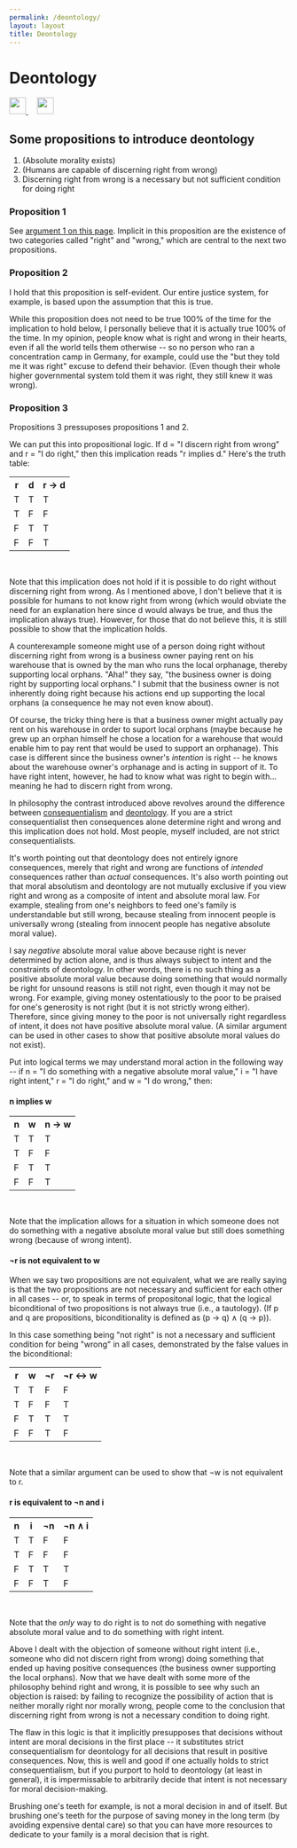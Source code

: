 ```yaml
---
permalink: /deontology/
layout: layout
title: Deontology
---
```


<div class="center">

   <h1>Deontology</h1>
   
   <a href="https://github.com/StevenTammen/steventammen.github.io/edit/master/pages/deontology.md" target="_blank">
     <img src="https://steventammen.github.io/assets/images/GitHub.png" height="30" width="30">
   </a> &nbsp; &nbsp;
   
   <a href="http://prose.io/#StevenTammen/steventammen.github.io/edit/master/pages/deontology.md" target="_blank">
     <img src="https://steventammen.github.io/assets/images/Prose.png" height="30" width="30">
   </a>
   
</div>

## Some propositions to introduce deontology

1. (Absolute morality exists)
2. (Humans are capable of discerning right from wrong)
3. Discerning right from wrong is a necessary but not sufficient condition for doing right

### Proposition 1

See [argument 1 on this page](https://steventammen.com/life-purpose/#argument-1-absolute-morality-exists). Implicit in this proposition are the existence of two categories called "right" and "wrong," which are central to the next two propositions.

### Proposition 2

I hold that this proposition is self-evident. Our entire justice system, for example, is based upon the assumption that this is true.

While this proposition does not need to be true 100% of the time for the implication to hold below, I personally believe that it is actually true 100% of the time. In my opinion, people know what is right and wrong in their hearts, even if all the world tells them otherwise -- so no person who ran a concentration camp in Germany, for example, could use the "but they told me it was right" excuse to defend their behavior. (Even though their whole higher governmental system told them it was right, they still knew it was wrong).

### Proposition 3

Propositions 3 pressuposes propositions 1 and 2.

We can put this into propositional logic. If d = "I discern right from wrong" and r = "I do right," then this implication reads "r implies d." Here's the truth table:

<table>
  <tr>
    <th>r</th>
    <th>d</th>
    <th>r → d</th>
  </tr>
  <tr>
    <td>T</td>
    <td>T</td>
    <td>T</td>
  </tr>
  <tr>
    <td>T</td>
    <td>F</td>
    <td>F</td>
  </tr>
  <tr>
    <td>F</td>
    <td>T</td>
    <td>T</td>
  </tr>
  <tr>
    <td>F</td>
    <td>F</td>
    <td>T</td>
  </tr>
</table>
<br/>

Note that this implication does not hold if it is possible to do right without discerning right from wrong. As I mentioned above, I don't believe that it is possible for humans to not know right from wrong (which would obviate the need for an explanation here since d would always be true, and thus the implication always true). However, for those that do not believe this, it is still possible to show that the implication holds.

A counterexample someone might use of a person doing right without discerning right from wrong is a business owner paying rent on his warehouse that is owned by the man who runs the local orphanage, thereby supporting local orphans. "Aha!" they say, "the business owner is doing right by supporting local orphans." I submit that the business owner is not inherently doing right because his actions end up supporting the local orphans (a consequence he may not even know about).

Of course, the tricky thing here is that a business owner might actually pay rent on his warehouse in order to suport local orphans (maybe because he grew up an orphan himself he chose a location for a warehouse that would enable him to pay rent that would be used to support an orphanage). This case is different since the business owner's *intention* is right -- he knows about the warehouse owner's orphanage and is acting in support of it. To have right intent, however, he had to know what was right to begin with... meaning he had to discern right from wrong.

In philosophy the contrast introduced above revolves around the difference between [consequentialism](https://en.wikipedia.org/wiki/Consequentialism) and [deontology](https://en.wikipedia.org/wiki/Deontological_ethics). If you are a strict consequentialist then consequences alone determine right and wrong and this implication does not hold. Most people, myself included, are not strict consequentialists.

It's worth pointing out that deontology does not entirely ignore consequences, merely that right and wrong are functions of *intended* consequences rather than *actual* consequences. It's also worth pointing out that moral absolutism and deontology are not mutually exclusive if you view right and wrong as a composite of intent and absolute moral law. For example, stealing from one's neighbors to feed one's family is understandable but still wrong, because stealing from innocent people is universally wrong (stealing from innocent people has negative absolute moral value).

I say *negative* absolute moral value above because right is never determined by action alone, and is thus always subject to intent and the constraints of deontology. In other words, there is no such thing as a positive absolute moral value because doing something that would normally be right for unsound reasons is still not right, even though it may not be wrong. For example, giving money ostentatiously to the poor to be praised for one's generosity is not right (but it is not strictly wrong either). Therefore, since giving money to the poor is not universally right regardless of intent, it does not have positive absolute moral value. (A similar argument can be used in other cases to show that positive absolute moral values do not exist).

Put into logical terms we may understand moral action in the following way -- if n = "I do something with a negative absolute moral value," i = "I have right intent," r = "I do right," and w = "I do wrong," then:

#### n implies w

<table>
  <tr>
    <th>n</th>
    <th>w</th>
    <th>n → w</th>
  </tr>
  <tr>
    <td>T</td>
    <td>T</td>
    <td>T</td>
  </tr>
  <tr>
    <td>T</td>
    <td>F</td>
    <td>F</td>
  </tr>
  <tr>
    <td>F</td>
    <td>T</td>
    <td>T</td>
  </tr>
  <tr>
    <td>F</td>
    <td>F</td>
    <td>T</td>
  </tr>
</table>
<br/>

Note that the implication allows for a situation in which someone does not do something with a negative absolute moral value but still does something wrong (because of wrong intent).

#### ¬r is not equivalent to w

When we say two propositions are not equivalent, what we are really saying is that the two propositions are not necessary and sufficient for each other in all cases -- or, to speak in terms of propositonal logic, that the logical biconditional of two propositions is not always true (i.e., a tautology). (If p and q are propositions, biconditionality is defined as (p → q) ∧ (q → p)). 

In this case something being "not right" is not a necessary and sufficient condition for being "wrong" in all cases, demonstrated by the false values in the biconditional:

<table>
  <tr>
    <th>r</th>
    <th>w</th>
    <th>¬r</th>
    <th>¬r ↔ w</th>
  </tr>
  <tr>
    <td>T</td>
    <td>T</td>
    <td>F</td>
    <td>F</td>
  </tr>
  <tr>
    <td>T</td>
    <td>F</td>
    <td>F</td>
    <td>T</td>
  </tr>
  <tr>
    <td>F</td>
    <td>T</td>
    <td>T</td>
    <td>T</td>
  </tr>
  <tr>
    <td>F</td>
    <td>F</td>
    <td>T</td>
    <td>F</td>
  </tr>
</table>
<br/>

Note that a similar argument can be used to show that ¬w is not equivalent to r.

#### r is equivalent to ¬n and i

<table>
  <tr>
    <th>n</th>
    <th>i</th>
    <th>¬n</th>
    <th>¬n ∧ i</th>
  </tr>
  <tr>
    <td>T</td>
    <td>T</td>
    <td>F</td>
    <td>F</td>
  </tr>
  <tr>
    <td>T</td>
    <td>F</td>
    <td>F</td>
    <td>F</td>
  </tr>
  <tr>
    <td>F</td>
    <td>T</td>
    <td>T</td>
    <td>T</td>
  </tr>
  <tr>
    <td>F</td>
    <td>F</td>
    <td>T</td>
    <td>F</td>
  </tr>
</table>
<br/>

Note that the *only* way to do right is to not do something with negative absolute moral value and to do something with right intent.

Above I dealt with the objection of someone without right intent (i.e., someone who did not discern right from wrong) doing something that ended up having positive consequences (the business owner supporting the local orphans). Now that we have dealt with some more of the philosophy behind right and wrong, it is possible to see why such an objection is raised: by failing to recognize the possibility of action that is neither morally right nor morally wrong, people come to the conclusion that discerning right from wrong is not a necessary condition to doing right.

The flaw in this logic is that it implicitly presupposes that decisions without intent are moral decisions in the first place -- it substitutes strict consequentialism for deontology for all decisions that result in positive consequences. Now, this is well and good if one actually holds to strict consequentialism, but if you purport to hold to deontology (at least in general), it is impermissable to arbitrarily decide that intent is not necessary for moral decision-making.

Brushing one's teeth for example, is not a moral decision in and of itself. But brushing one's teeth for the purpose of saving money in the long term (by avoiding expensive dental care) so that you can have more resources to dedicate to your family is a moral decision that is right.
